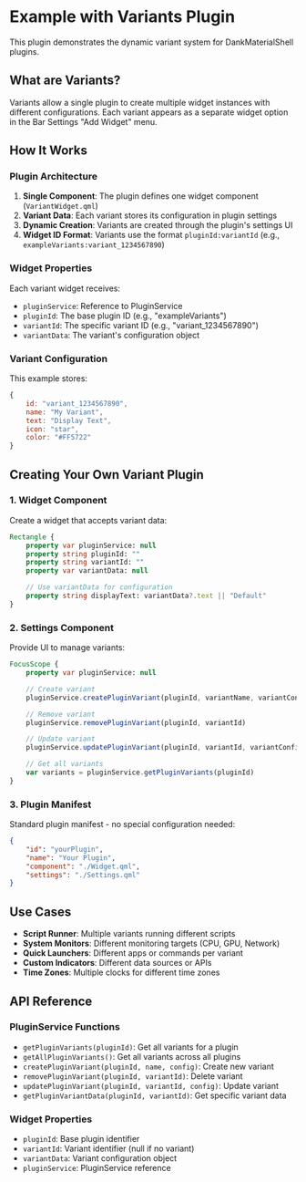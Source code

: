 # Example with Variants Plugin

This plugin demonstrates the dynamic variant system for DankMaterialShell plugins.

## What are Variants?

Variants allow a single plugin to create multiple widget instances with different configurations. Each variant appears as a separate widget option in the Bar Settings "Add Widget" menu.

## How It Works

### Plugin Architecture

1. **Single Component**: The plugin defines one widget component (`VariantWidget.qml`)
2. **Variant Data**: Each variant stores its configuration in plugin settings
3. **Dynamic Creation**: Variants are created through the plugin's settings UI
4. **Widget ID Format**: Variants use the format `pluginId:variantId` (e.g., `exampleVariants:variant_1234567890`)

### Widget Properties

Each variant widget receives:
- `pluginService`: Reference to PluginService
- `pluginId`: The base plugin ID (e.g., "exampleVariants")
- `variantId`: The specific variant ID (e.g., "variant_1234567890")
- `variantData`: The variant's configuration object

### Variant Configuration

This example stores:
```javascript
{
    id: "variant_1234567890",
    name: "My Variant",
    text: "Display Text",
    icon: "star",
    color: "#FF5722"
}
```

## Creating Your Own Variant Plugin

### 1. Widget Component

Create a widget that accepts variant data:

```qml
Rectangle {
    property var pluginService: null
    property string pluginId: ""
    property string variantId: ""
    property var variantData: null

    // Use variantData for configuration
    property string displayText: variantData?.text || "Default"
}
```

### 2. Settings Component

Provide UI to manage variants:

```qml
FocusScope {
    property var pluginService: null

    // Create variant
    pluginService.createPluginVariant(pluginId, variantName, variantConfig)

    // Remove variant
    pluginService.removePluginVariant(pluginId, variantId)

    // Update variant
    pluginService.updatePluginVariant(pluginId, variantId, variantConfig)

    // Get all variants
    var variants = pluginService.getPluginVariants(pluginId)
}
```

### 3. Plugin Manifest

Standard plugin manifest - no special configuration needed:

```json
{
    "id": "yourPlugin",
    "name": "Your Plugin",
    "component": "./Widget.qml",
    "settings": "./Settings.qml"
}
```

## Use Cases

- **Script Runner**: Multiple variants running different scripts
- **System Monitors**: Different monitoring targets (CPU, GPU, Network)
- **Quick Launchers**: Different apps or commands per variant
- **Custom Indicators**: Different data sources or APIs
- **Time Zones**: Multiple clocks for different time zones

## API Reference

### PluginService Functions

- `getPluginVariants(pluginId)`: Get all variants for a plugin
- `getAllPluginVariants()`: Get all variants across all plugins
- `createPluginVariant(pluginId, name, config)`: Create new variant
- `removePluginVariant(pluginId, variantId)`: Delete variant
- `updatePluginVariant(pluginId, variantId, config)`: Update variant
- `getPluginVariantData(pluginId, variantId)`: Get specific variant data

### Widget Properties

- `pluginId`: Base plugin identifier
- `variantId`: Variant identifier (null if no variant)
- `variantData`: Variant configuration object
- `pluginService`: PluginService reference
